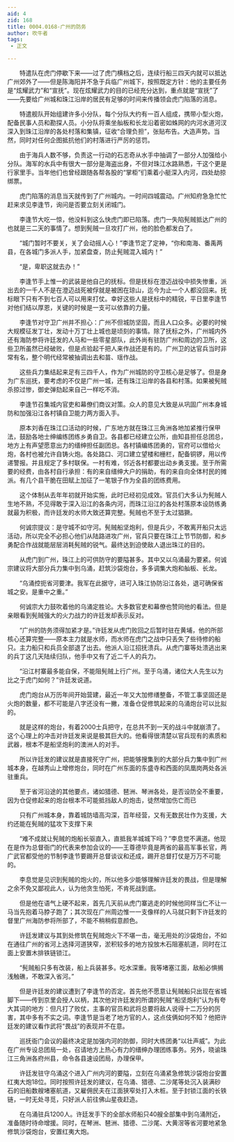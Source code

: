 ```yaml
---
aid: 4
zid: 168
title: 0004.0168-广州的防务
author: 吹牛者
tags: 
 - 正文

---
```




　　特遣队在虎门停歇下来——过了虎门横档之后，连续行船三四天内就可以抵达广州郊外了——但是陈海阳并不急于兵临广州城下，按照既定方针：他的主要任务是“炫耀武力”和“宣抚”。现在炫耀武力的目的已经充分达到，重点就是“宣抚”了——先要给广州城和珠江沿岸的居民有足够的时间来传播领会虎门陷落的消息。

　　特遣舰队开始组建许多小分队，每个分队大约有一百人组成，携带小型火炮，配备民事人员和勘探人员。小分队将乘坐舢板和长龙沿着密如蛛网的内河水道河汊深入到珠江沿岸的各处村落和集镇，征收“合理负担”，张贴布告。大造声势。当然，同时对任何企图抵抗他们的村落进行严厉的惩罚。

　　由于海兵人数不够，负责这一行动的石志奇从水手中抽调了一部分人加强给小分队。海军的水兵中有很大一部分是海盗出身，不但对珠江水路熟悉，干这个更是行家里手。当年他们也曾经跟随各帮各股的“掌柜”们乘着小艇深入内河，四处劫掠绑票。

　　虎门陷落的消息当天就传到了广州城内。一时间四城震动。广州知府急急忙忙赶来求见李逢节，询问是否要立刻关闭城门。

　　李逢节大吃一惊，他没料到这么快虎门即已陷落。虎门一失陷髡贼抵达广州的也就是三二天的事情了。想到髡贼一旦攻打广州，他的脸色都发白了。

　　“城门暂时不要关，关了会动摇人心！”李逢节定了定神，“你和南海、番禹两县，在各城门多派人手，加紧盘查，防止髡贼混入城内！”

　　“是，卑职这就去办！”

　　李逢节手上惟一的武装是他自己的抚标。但是抚标在澄迈战役中损失惨重，派出去的一千人不是在澄迈战死被俘就是被困在琼山，迄今为止一个人都没回来。抚标眼下只有不到七百人可以用来打仗。幸好这些人是抚标中的精锐，平日里李逢节对他们结以厚恩，关键的时候是一支可以依靠的力量。

　　李逢节对守卫广州并不担心：广州不但城防坚固，而且人口众多。必要的时候大规模征发丁壮，发动十万丁壮上城也是顷刻的事情。除了抚标之外，广州城内外还有海防参将许廷发的人马和一些零星部队，此外尚有驻防广州和周边的卫所，这些卫所虽然已经破败，但是点验起千把人来作战还是有的。广州卫的达官兵当时非常有名，整个明代经常被抽调出去和苗、瑶作战。

　　这些兵力集结起来足有三四千人，作为广州城防的守卫核心是足够了。但是身为广东巡抚，要考虑的不仅是广州一城，还有珠江沿岸的各县和村落。如果被髡贼杀掠过惨，御史弹劾起来自己一样吃不消。

　　李逢节召集城内官吏和幕僚们商议对策。众人的意见大致是从巩固广州本身城防和加强沿江各村镇自卫能力两方面入手。

　　原本刘香在珠江口活动的时候，广东地方就在珠江三角洲各地加紧推行保甲法，鼓励各地士绅编练团练乡勇自卫。各县都已经建立公所，由知县担任总团总，地方上有声望愿意出力的缙绅担任副团总。各村镇编练团勇的，官府可以借给火炮，各村也被允许自铸火炮。各处路口、河口建立望楼和栅栏，配备铜锣，用以传递警报。并且规定了多村联保。一村有难，邻近各村都要出动乡勇支援。至于所需要的经费，由各村自行承担：有的来自缙绅大户的捐助，有的来自向全体村民的摊派。有几个县干脆在田赋上加征了一笔银子作为全县的团练费用。

　　这个体制从去年年初就开始实施，此时已经初见成效。官员们大多认为髡贼人生地不熟，不见得敢于深入沿江的各条内河，而珠江沿江的各处村落原本设防练勇就最为积极，而许廷发的水师大致还算完整。髡贼也不至于太过猖獗。

　　何诚宗提议：是守城不如守河。髡贼船坚炮利，但是兵少，不敢离开船只太远活动，所以完全不必担心他们从陆路进攻广州，官兵只要在珠江上节节防御，和乡勇配合作战就能层层消耗髡贼的锐气。最终达到迫使敌人退出珠江的目的。

　　从虎门到广州，珠江上的可供防守的要隘甚多。其中又以乌涌最为要紧。何诚宗建议将大部分兵力集中到乌涌，赶筑沙袋炮台，多多调集大炮和舢板、长龙。

　　“乌涌控扼省河要津。我军在此据守，进可入珠江协防沿江各处，退可确保省城之安。是重中之重。”

　　何诚宗大力鼓吹着他的乌涌定胜论。大多数官吏和幕僚也赞同他的看法。但是亲眼看到髡贼强大的火力战力的许廷发却表示反对。

　　“广州的防务须得加紧才是。”许廷发从虎门败回之后暂时驻在黄埔，他的所部核心还算完整——原本主力就是水师，而水师在虎门之战中只丢失了些待修的船只。主力船只和兵员全部退了出去。他派人沿江招抚溃兵。从虎门寨等处溃逃出来的兵丁这几天陆续归队，他手中又有了近二千人的兵力。

　　“沿江村寨最多能自保，不能阻髡贼上行广州。至于乌涌，诸位大人先生以为比之于虎门如何？”许廷发说道。

　　虎门炮台从万历年间开始营建，最近一年又大加修缮整备，不管工事坚固还是火炮的数量，都不可能是八字还没有一撇，准备仓促修筑起来的乌涌炮台可以比拟的。

　　就是这样的炮台，有着2000士兵把守，在总共不到一天的战斗中就崩溃了。这个心理上的冲击对许廷发来说是极其巨大的。他看得很清楚以官兵现有的素质和武器，根本不是船坚炮利的澳洲人的对手。

　　所以许廷发的建议就是直接死守广州，把能够搜集到的大部分兵力集中到广州城本身，在越秀山上增修炮台，同时在广州东面的东盛寺和西面的凤凰岗两处各派驻重兵。

　　至于省河沿途的其他要点，诸如猎德、琶洲、琴洲各处，是否设防全不重要，因为仓促修起来的炮台根本不可能抵挡敌人的炮击，徒然增加伤亡而已

　　只有广州城本身，靠着城防墙高沟深，百年经营，又有无数民壮作为支援，大约还能在髡贼的猛攻下支撑下来

　　“难不成就让髡贼的炮船长驱直入，直抵我羊城城下吗？”李息觉不满道。他现在是作为总督衙门的代表来参加会议的——王尊德毕竟是两省的最高军事长官，两广武官都受他的节制李逢节要踢开总督谈议和还成，踢开总督打仗是万万不可能的。

　　李息觉是见识到髡贼的炮火的，所以他多少能够理解许廷发的畏战，但是理解之余不免又鄙视此人，认为他贪生怕死，不肯死战到底。

　　但是他在语气上硬不起来，首先几天前从虎门寨逃走的时候他同样当仁不让一马当先抱着马脖子跑了；其次现在广州周边惟一一支像样的人马就只剩下许廷发的督里广州海防参将所部了，不能不稍稍假意颜色。

　　许廷发建议与其到处修筑在髡贼炮火下不堪一击，毫无用处的沙袋炮台，不如在通往广州的省河上选择河道狭窄，淤积较多的地方投放木石阻塞航道，同时在江面上安置木排铁链锁江。

　　“髡贼船只多有改装，船上兵装甚多。吃水深重。我等堵塞江面，敌船必惧搁浅触礁，不敢深入省河。”

　　但是许廷发的建议遭到了李逢节的否定。首先他不愿意让髡贼船只出现在省城脚下——传到京里会授人以柄，其次他对许廷发的所谓的髡贼“船坚炮利”认为有夸大其词的地方：但凡打了败仗，主事的官员和武将总要将敌人说得十二万分的厉害，其中多有不实之词。李逢节是当老了地方官的人，这点伎俩如何不知？他把许廷发的建议看作武将“畏战”的表现并不在意。

　　巡抚衙门会议的最终决定是加强内河的防御，同时大练团勇“以壮声威”。为此在广州专设总团局一处，召请地方上热心有力的缙绅办理团练事务。另外，晓谕珠江三角洲各府州县，命令各县速设团局，办理保甲。

　　许廷发驻守乌涌这个进入广州内河的要隘，立刻在乌涌紧急修筑沙袋炮台安置红夷大炮18位。同时按照许廷发的建议，在乌涌、猎德、二沙尾等处沉入装满砂石的旧船数艘堵塞航道，又雇佣民夫在江面狭窄处打入木桩。至于封锁江面的长铁链，一时无处寻觅，只好派人前往佛山星夜赶造。

　　在乌涌驻兵1200人。许廷发手下的全部水师船只40艘全部集中到乌涌附近，准备随时待命增援。同时，在琴洲、琶洲、猎德、二沙尾、大黄滘等省河要地紧急修筑沙袋炮台，安置红夷大炮。


